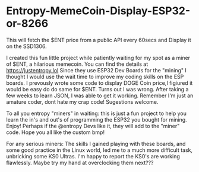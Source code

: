 # Entropy-MemeCoin-Display-ESP32-or-8266
This will fetch the $ENT price from a public API every 60secs and Display it on the SSD1306.

I created this fun little project while patiently waiting for my spot as a miner of $ENT, a hilarious memecoin. You can find the details at https://justentropy.lol
Since they use ESP32 Dev Boards for the "mining" I thought I would use the wait time to improve my coding skills on the ESP boards. I prevously wrote some code to display DOGE Coin price,I figiured it would be easy do do same for $ENT. Turns out I was wrong. After taking a few weeks to learn JSON, I was able to get it working. Remember I'm just an amature coder, dont hate my crap code! Sugestions welcome. 

To all you entropy "miners" in waiting: this is just a fun project to help you learn the in's and out's of programming the ESP32 you bought for mining. Enjoy!
Perhaps if the @entropy Devs like it, they will add to the "miner" code. Hope you all like the custom bmp!

For any serious miners: The skills I gained playing with these boards, and some good practice in the Linux world, led me to a much more difficult task, unbricking some KS0 Ultras. I'm happy to report the KS0's are working flawlessly. Maybe try my hand at overclocking them next??? 

